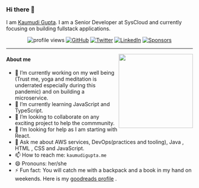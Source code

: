 <!--
**kaumudigupta/kaumudigupta** is a ✨ _special_ ✨ repository because its `README.md` (this file) appears on your GitHub profile.
-->


### Hi there 👋

 I am [Kaumudi Gupta](https://kaumudigupta.netlify.app/). I am a Senior Developer at SysCloud and currently focusing on building fullstack applications. 
 
 <p align="center">
	<img src="https://gpvc.arturio.dev/kaumudigupta" alt="profile views"> 
	<a href="https://github.com/kaumudigupta"><img src="https://img.shields.io/github/followers/kaumudigupta.svg?label=GitHub&style=social" alt="GitHub"></a>
	<a href="https://twitter.com/kaumudigupta"><img src="https://img.shields.io/twitter/follow/kaumudigupta?label=%40kaumudigupta&style=social" alt="Twitter"></a>
	<a href="https://www.linkedin.com/in/kaumudigupta"><img src="https://img.shields.io/badge/LinkedIn--_.svg?style=social&logo=linkedin" alt="LinkedIn"></a>
	<a href="https://github.com/sponsors/kaumudigupta"><img src="https://img.shields.io/badge/Sponsors--_.svg?style=social&logo=github&logoColor=EA4AAA" alt="Sponsors"></a>
</p>

---
<a href="https://myoctocat.dev/@kaumudigupta/octocat">
  <img align="right" src="https://octocat-generator-assets.githubusercontent.com/my-octocat-1611502704188.png" width=200 />
</a>

#### About me

- 🔭 I’m currently working on my well being (Trust me, yoga and meditation is underrated especially during this pandemic) and on building a microservice.     
- 🌱 I’m currently learning JavaScript and TypeScript.  
- 👯 I’m looking to collaborate on any exciting project to help the commmunity. 
- 🤔 I’m looking for help as I am starting with React. 
- 💬 Ask me about AWS services, DevOps(practices and tooling), Java , HTML , CSS and JavaScript. 
- 📫 How to reach me: `kaumudigupta.me` 
- 😄 Pronouns: her/she
- ⚡ Fun fact: You will catch me with a backpack and a book in my hand on weekends. Here is my [goodreads profile](https://www.goodreads.com/kaumudigupta) . 

